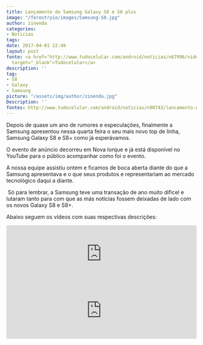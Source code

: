 ```yaml
---
title: Lançamento do Samsung Galaxy S8 e S8 plus
image: "/forestryio/images/Samsung-S8.jpg"
author: zinenda
categories:
- Noticias
tags: 
date: 2017-04-01 22:49
layout: post
fonte: <a href="http://www.tudocelular.com/android/noticias/n67996/videochamadas-no-android-via-booyah-app.html"
  target="_blank">Tudocelular</a>
description: ''
tag:
- S8
- Galaxy
- Samsung
picture: "/assets/img/author/zinenda.jpg"
Description: ''
fontes: http://www.tudocelular.com/android/noticias/n90743/lancamento-galaxy-s8-video-do-tudocelular.html
---
```



Depois de quase um ano de rumores e especulações, finalmente a Samsung apresentou nessa quarta feira o seu mais novo top de linha, Samsung Galaxy S8 e S8+ como já esperávamos.

O evento de anúncio decorreu em Nova Iorque e já está disponível no YouTube para o público acompanhar como foi o evento.

A nossa equipe assistiu ontem e ficamos de boca aberta diante do que a Samsung apresentava e o que seus produtos e representaria​m ao mercado tecnológico daqui a diante.

 Só para lembrar, a Samsung teve uma transação de ano muito dificel e lutaram tanto para com que as más notícias fossem deixadas de lado com os novos Galaxy S8 e S8+.

Abaixo seguem os vídeos com suas respectivas descrições:

<div class="video-container"><iframe width="100%" height="auto" src="https://www.youtube.com/embed/hX6gdm5_YS0" frameborder="0" allowfullscreen="" async="" preload=""></iframe>

</div><iframe width="100%" height="auto" src="https://www.youtube.com/embed/D8Ert5yjMV4" frameborder="0" allowfullscreen="" async="" preload=""></iframe>